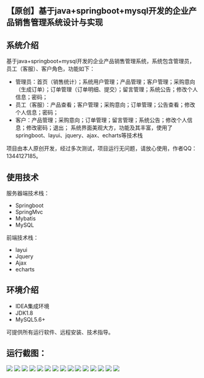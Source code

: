 ## 【原创】基于java+springboot+mysql开发的企业产品销售管理系统设计与实现

## 系统介绍

基于java+springboot+mysql开发的企业产品销售管理系统，系统包含管理员，员工（客服）、客户角色，功能如下：
- 管理员：首页（销售统计）；系统用户管理；产品管理；客户管理；采购意向（生成订单）；订单管理（订单明细、提交）；留言管理；系统公告；修改个人信息；密码；
- 员工（客服）：产品查看；客户管理；采购意向；订单管理；公告查看；修改个人信息；密码；
- 客户：产品管理；采购意向；订单管理；留言管理；系统公告；修改个人信息；修改密码；退出；
系统界面美观大方，功能及其丰富，使用了springboot、layui、jquery、ajax、echarts等技术栈

项目由本人原创开发，经过多次测试，项目运行无问题，请放心使用，作者QQ：1344127185。

## 使用技术

服务器端技术栈：

- Springboot
- SpringMvc
- Mybatis
- MySQL

前端技术栈：

- layui
- Jquery
- Ajax
- echarts

## 环境介绍

- IDEA集成环境
- JDK1.8
- MySQL5.6+

可提供所有运行软件、远程安装、技术指导。

## 运行截图：
![](https://github.com/itcoderyhl/sale-mgr/blob/main/images/2.png)
![](https://github.com/itcoderyhl/sale-mgr/blob/main/images/3.png)
![](https://github.com/itcoderyhl/sale-mgr/blob/main/images/4.png)
![](https://github.com/itcoderyhl/sale-mgr/blob/main/images/5.png)
![](https://github.com/itcoderyhl/sale-mgr/blob/main/images/6.png)
![](https://github.com/itcoderyhl/sale-mgr/blob/main/images/7.png)
![](https://github.com/itcoderyhl/sale-mgr/blob/main/images/8.png)
![](https://github.com/itcoderyhl/sale-mgr/blob/main/images/9.png)
![](https://github.com/itcoderyhl/sale-mgr/blob/main/images/10.png)
![](https://github.com/itcoderyhl/sale-mgr/blob/main/images/11.png)
![](https://github.com/itcoderyhl/sale-mgr/blob/main/images/12.png)
![](https://github.com/itcoderyhl/sale-mgr/blob/main/images/13.png)
![](https://github.com/itcoderyhl/sale-mgr/blob/main/images/14.png)
![](https://github.com/itcoderyhl/sale-mgr/blob/main/images/15.png)
![](https://github.com/itcoderyhl/sale-mgr/blob/main/images/16.png)

